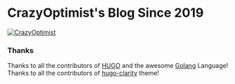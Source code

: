 # CrazyOptimist's Blog Since 2019

[![CrazyOptimist](https://circleci.com/gh/CrazyOptimist/crazyoptimist-github-io.svg?style=svg)](https://app.circleci.com/pipelines/github/CrazyOptimist/crazyoptimist-github-io)

### Thanks
Thanks to all the contributors of [HUGO](https://gohugo.io/) and the awesome [Golang](https://golang.org/) Language!  
Thanks to all the contributors of [hugo-clarity](https://github.com/chipzoller/hugo-clarity) theme!
